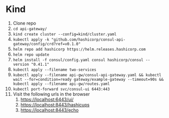 # Kind
1. Clone repo
2. `cd api-gateway/`
3. `kind create cluster --config=kind/cluster.yaml`
4. `kubectl apply -k "github.com/hashicorp/consul-api-gateway/config/crd?ref=v0.1.0"`
5. `helm repo add hashicorp https://helm.releases.hashicorp.com`
6. `helm repo update`
7. `helm install -f consul/config.yaml consul hashicorp/consul --version "0.41.1"`
8. `kubectl apply --filename two-services`
9.  `kubectl apply --filename api-gw/consul-api-gateway.yaml && kubectl wait --for=condition=ready gateway/example-gateway --timeout=90s && kubectl apply --filename api-gw/routes.yaml` 
10.  `kubectl port-forward svc/consul-ui 6443:443`
11. Visit the following urls in the browser
    1.  [https://localhost:6443/ui/](https://localhost:6443/ui/)
    2.  [https://localhost:8443/hashicups](https://localhost:8443/hashicups)
    3.  [https://localhost:8443/echo](https://localhost:8443/echo)
